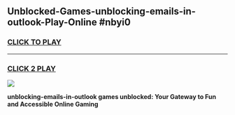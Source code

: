 
## Unblocked-Games-unblocking-emails-in-outlook-Play-Online #nbyi0
<h3>
<a href="https://news.freeplayer.one?title=unblocking-emails-in-outlook&ref=3">CLICK TO PLAY</a></h3>
<hr>

<h3>
<a href="https://news.freeplayer.one?title=unblocking-emails-in-outlook&ref=3">CLICK 2 PLAY</a>
  
</h3>

<a href="https://news.freeplayer.one?title=unblocking-emails-in-outlook&ref=3"><img src="https://clearcache.store/games.png"></a>


**unblocking-emails-in-outlook games unblocked: Your Gateway to Fun and Accessible Online Gaming**
